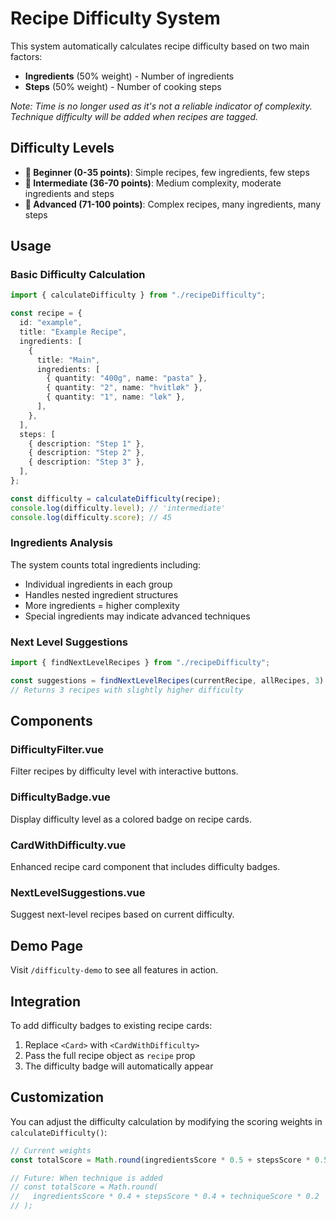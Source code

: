 # Recipe Difficulty System

This system automatically calculates recipe difficulty based on two main factors:

- **Ingredients** (50% weight) - Number of ingredients
- **Steps** (50% weight) - Number of cooking steps

_Note: Time is no longer used as it's not a reliable indicator of complexity. Technique difficulty will be added when recipes are tagged._

## Difficulty Levels

- **🌱 Beginner (0-35 points)**: Simple recipes, few ingredients, few steps
- **🌿 Intermediate (36-70 points)**: Medium complexity, moderate ingredients and steps
- **🌳 Advanced (71-100 points)**: Complex recipes, many ingredients, many steps

## Usage

### Basic Difficulty Calculation

```typescript
import { calculateDifficulty } from "./recipeDifficulty";

const recipe = {
  id: "example",
  title: "Example Recipe",
  ingredients: [
    {
      title: "Main",
      ingredients: [
        { quantity: "400g", name: "pasta" },
        { quantity: "2", name: "hvitløk" },
        { quantity: "1", name: "løk" },
      ],
    },
  ],
  steps: [
    { description: "Step 1" },
    { description: "Step 2" },
    { description: "Step 3" },
  ],
};

const difficulty = calculateDifficulty(recipe);
console.log(difficulty.level); // 'intermediate'
console.log(difficulty.score); // 45
```

### Ingredients Analysis

The system counts total ingredients including:

- Individual ingredients in each group
- Handles nested ingredient structures
- More ingredients = higher complexity
- Special ingredients may indicate advanced techniques

### Next Level Suggestions

```typescript
import { findNextLevelRecipes } from "./recipeDifficulty";

const suggestions = findNextLevelRecipes(currentRecipe, allRecipes, 3);
// Returns 3 recipes with slightly higher difficulty
```

## Components

### DifficultyFilter.vue

Filter recipes by difficulty level with interactive buttons.

### DifficultyBadge.vue

Display difficulty level as a colored badge on recipe cards.

### CardWithDifficulty.vue

Enhanced recipe card component that includes difficulty badges.

### NextLevelSuggestions.vue

Suggest next-level recipes based on current difficulty.

## Demo Page

Visit `/difficulty-demo` to see all features in action.

## Integration

To add difficulty badges to existing recipe cards:

1. Replace `<Card>` with `<CardWithDifficulty>`
2. Pass the full recipe object as `recipe` prop
3. The difficulty badge will automatically appear

## Customization

You can adjust the difficulty calculation by modifying the scoring weights in `calculateDifficulty()`:

```typescript
// Current weights
const totalScore = Math.round(ingredientsScore * 0.5 + stepsScore * 0.5);

// Future: When technique is added
// const totalScore = Math.round(
//   ingredientsScore * 0.4 + stepsScore * 0.4 + techniqueScore * 0.2
// );
```
